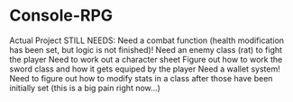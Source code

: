 # Console-RPG
Actual Project
STILL NEEDS: 
Need a combat function (health modification has been set, but logic is not finished)!
Need an enemy class (rat) to fight the player
Need to work out a character sheet
Figure out how to work the sword class and how it gets equiped by the player
Need a wallet system!
Need to figure out how to modify stats in a class after those have been initially set
(this is a big pain right now...)
